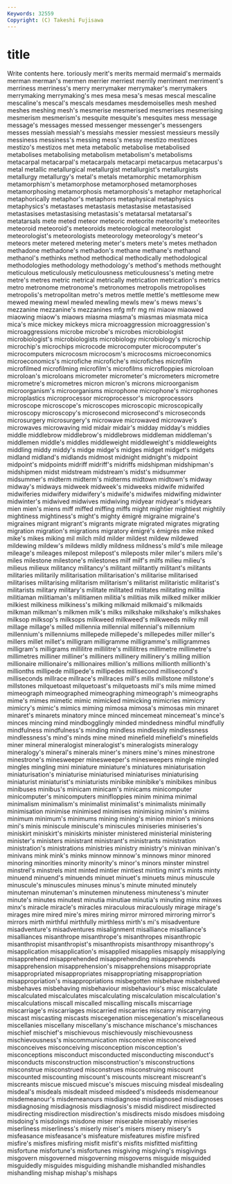 ```yaml
---
Keywords: 32559 
Copyright: (C) Takeshi Fujisawa
---
```


# title

Write contents here.
toriously merit's merits mermaid
mermaid's mermaids merman merman's mermen merrier merriest merrily merriment merriment's
merriness merriness's merry merrymaker merrymaker's merrymakers merrymaking merrymaking's mes mesa
mesa's mesas mescal mescaline mescaline's mescal's mescals mesdames mesdemoiselles mesh
meshed meshes meshing mesh's mesmerise mesmerised mesmerises mesmerising mesmerism mesmerism's
mesquite mesquite's mesquites mess message message's messages messed messenger messenger's
messengers messes messiah messiah's messiahs messier messiest messieurs messily messiness
messiness's messing mess's messy mestizo mestizoes mestizo's mestizos met meta
metabolic metabolise metabolised metabolises metabolising metabolism metabolism's metabolisms metacarpal metacarpal's
metacarpals metacarpi metacarpus metacarpus's metal metallic metallurgical metallurgist metallurgist's metallurgists
metallurgy metallurgy's metal's metals metamorphic metamorphism metamorphism's metamorphose metamorphosed metamorphoses
metamorphosing metamorphosis metamorphosis's metaphor metaphorical metaphorically metaphor's metaphors metaphysical metaphysics
metaphysics's metastases metastasis metastasise metastasised metastasises metastasising metastasis's metatarsal metatarsal's
metatarsals mete meted meteor meteoric meteorite meteorite's meteorites meteoroid meteoroid's
meteoroids meteorological meteorologist meteorologist's meteorologists meteorology meteorology's meteor's meteors meter
metered metering meter's meters mete's metes methadon methadone methadone's methadon's
methane methane's methanol methanol's methinks method methodical methodically methodological methodologies
methodology methodology's method's methods methought meticulous meticulously meticulousness meticulousness's meting
metre metre's metres metric metrical metrically metrication metrication's metrics metro
metronome metronome's metronomes metropolis metropolises metropolis's metropolitan metro's metros mettle
mettle's mettlesome mew mewed mewing mewl mewled mewling mewls mew's
mews mews's mezzanine mezzanine's mezzanines mfg mfr mg mi miaow
miaowed miaowing miaow's miaows miasma miasma's miasmas miasmata mica mica's
mice mickey mickeys micra microaggression microaggression's microaggressions microbe microbe's microbes
microbiologist microbiologist's microbiologists microbiology microbiology's microchip microchip's microchips microcode microcomputer
microcomputer's microcomputers microcosm microcosm's microcosms microeconomics microeconomics's microfiche microfiche's microfiches
microfilm microfilmed microfilming microfilm's microfilms microfloppies microloan microloan's microloans micrometer
micrometer's micrometers micrometre micrometre's micrometres micron micron's microns microorganism microorganism's
microorganisms microphone microphone's microphones microplastics microprocessor microprocessor's microprocessors microscope microscope's
microscopes microscopic microscopically microscopy microscopy's microsecond microsecond's microseconds microsurgery microsurgery's
microwave microwaved microwave's microwaves microwaving mid midair midair's midday midday's
middies middle middlebrow middlebrow's middlebrows middleman middleman's middlemen middle's middles
middleweight middleweight's middleweights middling middy middy's midge midge's midges midget
midget's midgets midland midland's midlands midmost midnight midnight's midpoint midpoint's
midpoints midriff midriff's midriffs midshipman midshipman's midshipmen midst midstream midstream's
midst's midsummer midsummer's midterm midterm's midterms midtown midtown's midway midway's
midways midweek midweek's midweeks midwife midwifed midwiferies midwifery midwifery's midwife's
midwifes midwifing midwinter midwinter's midwived midwives midwiving midyear midyear's midyears
mien mien's miens miff miffed miffing miffs might mightier mightiest
mightily mightiness mightiness's might's mighty émigré migraine migraine's migraines migrant
migrant's migrants migrate migrated migrates migrating migration migration's migrations migratory
émigré's émigrés mike miked mike's mikes miking mil milch mild
milder mildest mildew mildewed mildewing mildew's mildews mildly mildness mildness's
mild's mile mileage mileage's mileages milepost milepost's mileposts miler miler's
milers mile's miles milestone milestone's milestones milf milf's milfs milieu
milieu's milieus milieux militancy militancy's militant militantly militant's militants militaries
militarily militarisation militarisation's militarise militarised militarises militarising militarism militarism's militarist
militaristic militarist's militarists military military's militate militated militates militating militia
militiaman militiaman's militiamen militia's militias milk milked milker milkier milkiest
milkiness milkiness's milking milkmaid milkmaid's milkmaids milkman milkman's milkmen milk's
milks milkshake milkshake's milkshakes milksop milksop's milksops milkweed milkweed's milkweeds
milky mill millage millage's milled millennia millennial millennial's millennium millennium's
millenniums millepede millepede's millepedes miller miller's millers millet millet's milligram
milligramme milligramme's milligrammes milligram's milligrams millilitre millilitre's millilitres millimetre millimetre's
millimetres milliner milliner's milliners millinery millinery's milling million millionaire millionaire's
millionaires million's millions millionth millionth's millionths millipede millipede's millipedes millisecond
millisecond's milliseconds millrace millrace's millraces mill's mills millstone millstone's millstones
milquetoast milquetoast's milquetoasts mil's mils mime mimed mimeograph mimeographed mimeographing
mimeograph's mimeographs mime's mimes mimetic mimic mimicked mimicking mimicries mimicry
mimicry's mimic's mimics miming mimosa mimosa's mimosas min minaret minaret's
minarets minatory mince minced mincemeat mincemeat's mince's minces mincing mind
mindbogglingly minded mindedness mindful mindfully mindfulness mindfulness's minding mindless mindlessly
mindlessness mindlessness's mind's minds mine mined minefield minefield's minefields miner
mineral mineralogist mineralogist's mineralogists mineralogy mineralogy's mineral's minerals miner's miners
mine's mines minestrone minestrone's minesweeper minesweeper's minesweepers mingle mingled mingles
mingling mini miniature miniature's miniatures miniaturisation miniaturisation's miniaturise miniaturised miniaturises
miniaturising miniaturist miniaturist's miniaturists minibike minibike's minibikes minibus minibuses minibus's
minicam minicam's minicams minicomputer minicomputer's minicomputers minifloppies minim minima minimal
minimalism minimalism's minimalist minimalist's minimalists minimally minimisation minimise minimised minimises
minimising minim's minims minimum minimum's minimums mining mining's minion minion's
minions mini's minis miniscule miniscule's miniscules miniseries miniseries's miniskirt miniskirt's
miniskirts minister ministered ministerial ministering minister's ministers ministrant ministrant's ministrants
ministration ministration's ministrations ministries ministry ministry's minivan minivan's minivans mink
mink's minks minnow minnow's minnows minor minored minoring minorities minority
minority's minor's minors minster minstrel minstrel's minstrels mint minted mintier
mintiest minting mint's mints minty minuend minuend's minuends minuet minuet's
minuets minus minuscule minuscule's minuscules minuses minus's minute minuted minutely
minuteman minuteman's minutemen minuteness minuteness's minuter minute's minutes minutest minutia
minutiae minutia's minuting minx minxes minx's miracle miracle's miracles miraculous
miraculously mirage mirage's mirages mire mired mire's mires miring mirror
mirrored mirroring mirror's mirrors mirth mirthful mirthfully mirthless mirth's mi's
misadventure misadventure's misadventures misalignment misalliance misalliance's misalliances misanthrope misanthrope's misanthropes
misanthropic misanthropist misanthropist's misanthropists misanthropy misanthropy's misapplication misapplication's misapplied misapplies
misapply misapplying misapprehend misapprehended misapprehending misapprehends misapprehension misapprehension's misapprehensions misappropriate
misappropriated misappropriates misappropriating misappropriation misappropriation's misappropriations misbegotten misbehave misbehaved misbehaves
misbehaving misbehaviour misbehaviour's misc miscalculate miscalculated miscalculates miscalculating miscalculation miscalculation's
miscalculations miscall miscalled miscalling miscalls miscarriage miscarriage's miscarriages miscarried miscarries
miscarry miscarrying miscast miscasting miscasts miscegenation miscegenation's miscellaneous miscellanies miscellany
miscellany's mischance mischance's mischances mischief mischief's mischievous mischievously mischievousness mischievousness's
miscommunication misconceive misconceived misconceives misconceiving misconception misconception's misconceptions misconduct misconducted
misconducting misconduct's misconducts misconstruction misconstruction's misconstructions misconstrue misconstrued misconstrues misconstruing
miscount miscounted miscounting miscount's miscounts miscreant miscreant's miscreants miscue miscued
miscue's miscues miscuing misdeal misdealing misdeal's misdeals misdealt misdeed misdeed's
misdeeds misdemeanour misdemeanour's misdemeanours misdiagnose misdiagnosed misdiagnoses misdiagnosing misdiagnosis misdiagnosis's
misdid misdirect misdirected misdirecting misdirection misdirection's misdirects misdo misdoes misdoing
misdoing's misdoings misdone miser miserable miserably miseries miserliness miserliness's miserly
miser's misers misery misery's misfeasance misfeasance's misfeature misfeatures misfire misfired
misfire's misfires misfiring misfit misfit's misfits misfitted misfitting misfortune misfortune's
misfortunes misgiving misgiving's misgivings misgovern misgoverned misgoverning misgoverns misguide misguided
misguidedly misguides misguiding mishandle mishandled mishandles mishandling mishap mishap's mishaps
